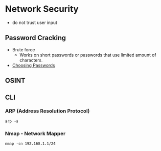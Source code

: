 # Network Security

- do not trust user input

## Password Cracking

- Brute force
  - Works on short passwords or passwords that use limited amount of characters.
- [Choosing Passwords](https://www.youtube.com/watch?v=3NjQ9b3pgIg&list=WL&index=15&t=1s)

## OSINT

## CLI

### ARP (Address Resolution Protocol)

```
arp -a
```

### Nmap - Network Mapper

```
nmap -sn 192.168.1.1/24
```
